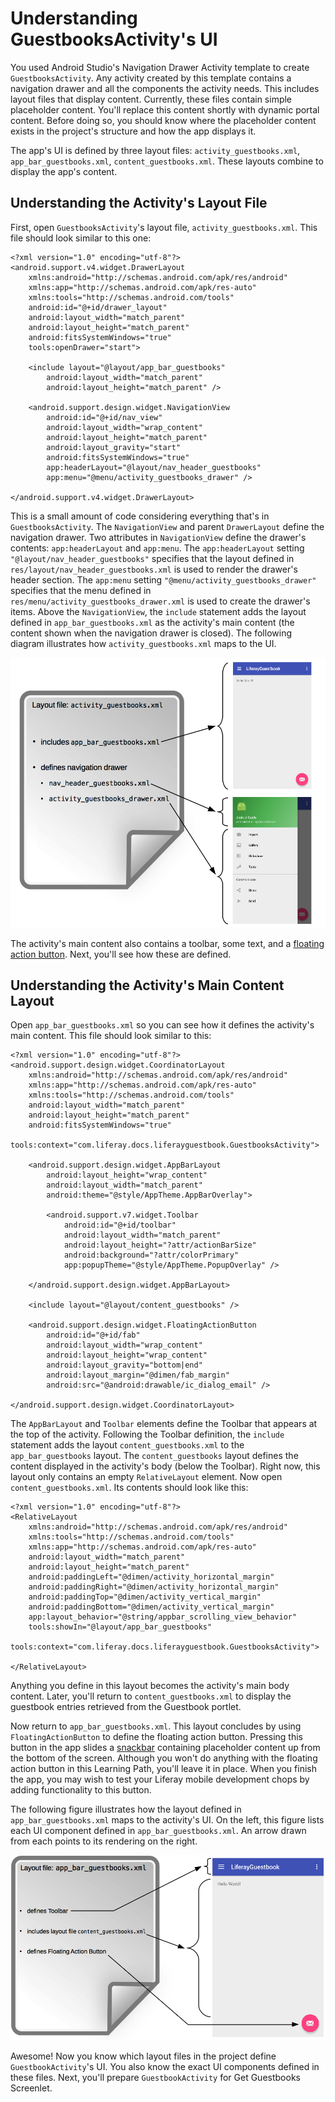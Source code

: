 # Understanding GuestbooksActivity's UI [](id=understanding-guestbooksactivitys-ui)

You used Android Studio's Navigation Drawer Activity template to create 
`GuestbooksActivity`. Any activity created by this template contains a 
navigation drawer and all the components the activity needs. This includes 
layout files that display content. Currently, these files contain simple 
placeholder content. You'll replace this content shortly with dynamic portal 
content. Before doing so, you should know where the placeholder content exists 
in the project's structure and how the app displays it. 

The app's UI is defined by three layout files: `activity_guestbooks.xml`, 
`app_bar_guestbooks.xml`, `content_guestbooks.xml`. These layouts combine to
display the app's content. 

## Understanding the Activity's Layout File [](id=understanding-the-activitys-layout-file)

First, open `GuestbooksActivity`'s layout file, `activity_guestbooks.xml`. This 
file should look similar to this one:

    <?xml version="1.0" encoding="utf-8"?>
    <android.support.v4.widget.DrawerLayout 
        xmlns:android="http://schemas.android.com/apk/res/android"
        xmlns:app="http://schemas.android.com/apk/res-auto"
        xmlns:tools="http://schemas.android.com/tools" 
        android:id="@+id/drawer_layout"
        android:layout_width="match_parent" 
        android:layout_height="match_parent"
        android:fitsSystemWindows="true" 
        tools:openDrawer="start">

        <include layout="@layout/app_bar_guestbooks" 
            android:layout_width="match_parent"
            android:layout_height="match_parent" />

        <android.support.design.widget.NavigationView 
            android:id="@+id/nav_view"
            android:layout_width="wrap_content" 
            android:layout_height="match_parent"
            android:layout_gravity="start" 
            android:fitsSystemWindows="true"
            app:headerLayout="@layout/nav_header_guestbooks" 
            app:menu="@menu/activity_guestbooks_drawer" />

    </android.support.v4.widget.DrawerLayout>

This is a small amount of code considering everything that's in 
`GuestbooksActivity`. The `NavigationView` and parent `DrawerLayout` define the 
navigation drawer. Two attributes in `NavigationView` define the drawer's 
contents: `app:headerLayout` and `app:menu`. The `app:headerLayout` setting 
`"@layout/nav_header_guestbooks"` specifies that the layout defined in 
`res/layout/nav_header_guestbooks.xml` is used to render the drawer's header 
section. The `app:menu` setting `"@menu/activity_guestbooks_drawer"` specifies 
that the menu defined in `res/menu/activity_guestbooks_drawer.xml` is used to 
create the drawer's items. Above the `NavigationView`, the `include` statement 
adds the layout defined in `app_bar_guestbooks.xml` as the activity's main 
content (the content shown when the navigation drawer is closed). The following 
diagram illustrates how `activity_guestbooks.xml` maps to the UI. 

![Figure 1: The layout `activity_guestbooks.xml` defines the app's main UI components.](../../images/android-activity-guestbooks.png)

The activity's main content also contains a toolbar, some text, and a 
[floating action button](https://www.google.com/design/spec/components/buttons-floating-action-button.html). 
Next, you'll see how these are defined. 

## Understanding the Activity's Main Content Layout [](id=understanding-the-activitys-main-content-layout)

Open `app_bar_guestbooks.xml` so you can see how it defines the activity's main 
content. This file should look similar to this: 

    <?xml version="1.0" encoding="utf-8"?>
    <android.support.design.widget.CoordinatorLayout
        xmlns:android="http://schemas.android.com/apk/res/android"
        xmlns:app="http://schemas.android.com/apk/res-auto"
        xmlns:tools="http://schemas.android.com/tools" 
        android:layout_width="match_parent"
        android:layout_height="match_parent" 
        android:fitsSystemWindows="true"
        tools:context="com.liferay.docs.liferayguestbook.GuestbooksActivity">

        <android.support.design.widget.AppBarLayout 
            android:layout_height="wrap_content"
            android:layout_width="match_parent" 
            android:theme="@style/AppTheme.AppBarOverlay">

            <android.support.v7.widget.Toolbar 
                android:id="@+id/toolbar"
                android:layout_width="match_parent" 
                android:layout_height="?attr/actionBarSize"
                android:background="?attr/colorPrimary" 
                app:popupTheme="@style/AppTheme.PopupOverlay" />

        </android.support.design.widget.AppBarLayout>

        <include layout="@layout/content_guestbooks" />

        <android.support.design.widget.FloatingActionButton 
            android:id="@+id/fab"
            android:layout_width="wrap_content" 
            android:layout_height="wrap_content"
            android:layout_gravity="bottom|end" 
            android:layout_margin="@dimen/fab_margin"
            android:src="@android:drawable/ic_dialog_email" />

    </android.support.design.widget.CoordinatorLayout>

The `AppBarLayout` and `Toolbar` elements define the Toolbar that appears at the 
top of the activity. Following the Toolbar definition, the `include` statement 
adds the layout `content_guestbooks.xml` to the `app_bar_guestbooks` layout. The 
`content_guestbooks` layout defines the content displayed in the activity's body 
(below the Toolbar). Right now, this layout only contains an empty 
`RelativeLayout` element. Now open `content_guestbooks.xml`. Its contents should 
look like this: 

    <?xml version="1.0" encoding="utf-8"?>
    <RelativeLayout 
        xmlns:android="http://schemas.android.com/apk/res/android"
        xmlns:tools="http://schemas.android.com/tools"
        xmlns:app="http://schemas.android.com/apk/res-auto" 
        android:layout_width="match_parent"
        android:layout_height="match_parent" 
        android:paddingLeft="@dimen/activity_horizontal_margin"
        android:paddingRight="@dimen/activity_horizontal_margin"
        android:paddingTop="@dimen/activity_vertical_margin"
        android:paddingBottom="@dimen/activity_vertical_margin"
        app:layout_behavior="@string/appbar_scrolling_view_behavior" 
        tools:showIn="@layout/app_bar_guestbooks"
        tools:context="com.liferay.docs.liferayguestbook.GuestbooksActivity">
            
    </RelativeLayout>

Anything you define in this layout becomes the activity's main body content. 
Later, you'll return to `content_guestbooks.xml` to display the guestbook 
entries retrieved from the Guestbook portlet. 

Now return to `app_bar_guestbooks.xml`. This layout concludes by using 
`FloatingActionButton` to define the floating action button. Pressing this 
button in the app slides a 
[snackbar](https://www.google.com/design/spec/components/snackbars-toasts.html) 
containing placeholder content up from the bottom of the screen. Although you 
won't do anything with the floating action button in this Learning Path, you'll 
leave it in place. When you finish the app, you may wish to test your Liferay 
mobile development chops by adding functionality to this button. 

The following figure illustrates how the layout defined in 
`app_bar_guestbooks.xml` maps to the activity's UI. On the left, this figure 
lists each UI component defined in `app_bar_guestbooks.xml`. An arrow drawn from 
each points to its rendering on the right. 

![Figure 2: The layout `app_bar_guestbooks.xml` defines the activity's main content.](../../images/android-app-bar-guestbooks.png)

Awesome! Now you know which layout files in the project define 
`GuestbookActivity`'s UI. You also know the exact UI components defined in these 
files. Next, you'll prepare `GuestbookActivity` for Get Guestbooks Screenlet. 
